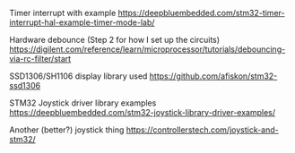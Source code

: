 Timer interrupt with example
https://deepbluembedded.com/stm32-timer-interrupt-hal-example-timer-mode-lab/

Hardware debounce (Step 2 for how I set up the circuits)
https://digilent.com/reference/learn/microprocessor/tutorials/debouncing-via-rc-filter/start

SSD1306/SH1106 display library used
https://github.com/afiskon/stm32-ssd1306

STM32 Joystick driver library examples
https://deepbluembedded.com/stm32-joystick-library-driver-examples/

Another (better?) joystick thing
https://controllerstech.com/joystick-and-stm32/

